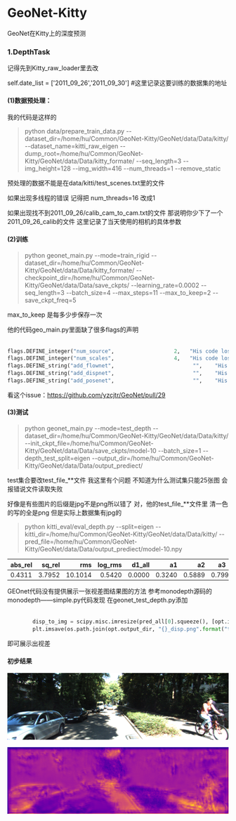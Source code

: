 # GeoNet-Kitty
GeoNet在Kitty上的深度预测


### 1.DepthTask

记得先到Kitty_raw_loader里去改        

self.date_list = ['2011_09_26','2011_09_30'] #这里记录这要训练的数据集的地址

#### (1)数据预处理：  

我的代码是这样的 

> python data/prepare_train_data.py --dataset_dir=/home/hu/Common/GeoNet-Kitty/GeoNet/data/Data/kitty/ --dataset_name=kitti_raw_eigen --dump_root=/home/hu/Common/GeoNet-Kitty/GeoNet/data/Data/kitty_formate/ --seq_length=3 --img_height=128 --img_width=416 --num_threads=1 --remove_static


预处理的数据不能是在data/kitti/test_scenes.txt里的文件

如果出现多线程的错误 记得把 num_threads=16 改成1

如果出现找不到2011_09_26/calib_cam_to_cam.txt的文件 那说明你少下了一个 2011_09_26_calib的文件 这里记录了当天使用的相机的具体参数

#### (2)训练

> python geonet_main.py --mode=train_rigid --dataset_dir=/home/hu/Common/GeoNet-Kitty/GeoNet/data/Data/kitty_formate/ --checkpoint_dir=/home/hu/Common/GeoNet-Kitty/GeoNet/data/Data/save_ckpts/ --learning_rate=0.0002 --seq_length=3 --batch_size=4 --max_steps=11 --max_to_keep=2 --save_ckpt_freq=5



max_to_keep 是每多少步保存一次

他的代码geo_main.py里面缺了很多flags的声明

```python

flags.DEFINE_integer("num_source",                   2,   "His code loss this ")
flags.DEFINE_integer("num_scales",                   4,   "His code loss this ")
flags.DEFINE_string("add_flownet",                         "",    "His code loss this ")
flags.DEFINE_string("add_dispnet",                         "",    "His code loss this ")
flags.DEFINE_string("add_posenet",                         "",    "His code loss this ")

```

看这个issue：https://github.com/yzcjtr/GeoNet/pull/29

#### (3)测试

> python geonet_main.py --mode=test_depth --dataset_dir=/home/hu/Common/GeoNet-Kitty/GeoNet/data/Data/kitty/ --init_ckpt_file=/home/hu/Common/GeoNet-Kitty/GeoNet/data/Data/save_ckpts/model-10 --batch_size=1 --depth_test_split=eigen --output_dir=/home/hu/Common/GeoNet-Kitty/GeoNet/data/Data/output_prediect/



test集合要改test_file_**文件  我这里有个问题 不知道为什么测试集只能25张图  会报错说文件读取失败

好像是有些图片的后缀是jpg不是png所以错了  对，他的test_file_**文件里 清一色的写的全是png 但是实际上数据集有jpg的



> python kitti_eval/eval_depth.py --split=eigen --kitti_dir=/home/hu/Common/GeoNet-Kitty/GeoNet/data/Data/kitty/ --pred_file=/home/hu/Common/GeoNet-Kitty/GeoNet/data/Data/output_prediect/model-10.npy




| abs_rel    | sq_rel   |  rms  |  log_rms |  d1_all   |  a1   |  a2   |   a3  |
| --------   | -----:  | -----:  |-----:  |-----:  |-----:  |-----:  |:----:  |
| 0.4311    | 3.7952   |  10.1014  |  0.5420 |  0.0000   |  0.3240   |  0.5889   |   0.7995  |



GEOnet代码没有提供展示一张视差图结果图的方法 参考monodepth源码的monodepth——simple.py代码发现
在geonet_test_depth.py添加

```python

        disp_to_img = scipy.misc.imresize(pred_all[0].squeeze(), [opt.img_height, opt.img_width])
    	plt.imsave(os.path.join(opt.output_dir, "{}_disp.png".format("test")), disp_to_img, cmap='plasma')

```
即可展示出视差

#### 初步结果


![cmd-markdown-logo](./pic/1.png)

![cmd-markdown-logo](./pic/2.png)





